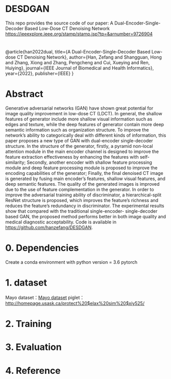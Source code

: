 # DESDGAN
This repo provides the source code of our paper: A Dual-Encoder-Single-Decoder Based Low-Dose CT Denoising Network
https://ieeexplore.ieee.org/stamp/stamp.jsp?tp=&arnumber=9726904
# 
@article{han2022dual,
  title={A Dual-Encoder-Single-Decoder Based Low-dose CT Denoising Network},
  author={Han, Zefang and Shangguan, Hong and Zhang, Xiong and Zhang, Pengcheng and Cui, Xueying and Ren, Huiying},
  journal={IEEE Journal of Biomedical and Health Informatics},
  year={2022},
  publisher={IEEE}
}
# Abstract
Generative adversarial networks (GAN) have shown great potential for image quality improvement in low-dose CT (LDCT). In general, the shallow features of generator include more shallow visual information such as edges and texture, while the deep features of generator contain more deep semantic information such as organization structure. To improve the network’s ability to categorically deal with different kinds of information, this paper proposes a new type of GAN with dual-encoder single-decoder structure. In the structure of the generator, firstly, a pyramid non-local attention module in the main encoder channel is designed to improve the feature extraction effectiveness by enhancing the features with self-similarity; Secondly, another encoder with shallow feature processing module and deep feature processing module is proposed to improve the encoding capabilities of the generator; Finally, the final denoised CT image is generated by fusing main encoder’s features, shallow visual features, and deep semantic features. The quality of the generated images is improved due to the use of feature complementation in the generator. In order to improve the adversarial training ability of discriminator, a hierarchical-split ResNet structure is proposed, which improves the feature’s richness and reduces the feature’s redundancy in discriminator. The experimental results show that compared with the traditional single-encoder- single-decoder based GAN, the proposed method performs better in both image quality and medical diagnostic acceptability. Code is available in https://github.com/hanzefang/DESDGAN.

# 0. Dependencies
Create a conda environment with python version = 3.6
pytorch
# 1. dataset
Mayo dataset：[Mayo dataset](http://www.aapm.org/GrandChallenge/LowDoseCT/)
piglet：http://homepage.usask.ca/protect%20$elax%20sim%20$xiy525/
# 2. Training
# 3. Evaluation
# 4. Reference
